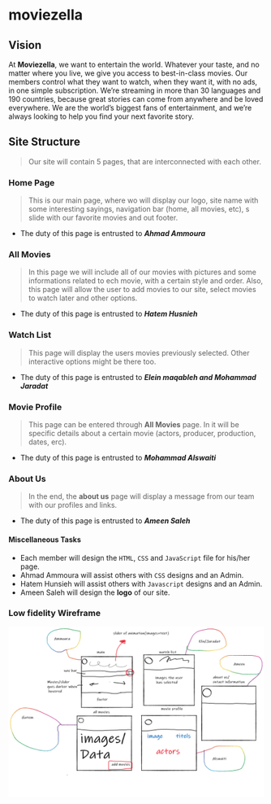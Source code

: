 # moviezella

## Vision 
At **Moviezella**, we want to entertain the world. Whatever your taste, and no matter where you live, we give you access to best-in-class movies. Our members control what they want to watch, when they want it, with no ads, in one simple subscription. We’re streaming in more than 30 languages and 190 countries, because great stories can come from anywhere and be loved everywhere. We are the world’s biggest fans of entertainment, and we’re always looking to help you find your next favorite story.

## Site Structure

>Our site will contain 5 pages, that are interconnected with each other.

### Home Page

>This is our main page, where wo will display our logo, site name with some interesting sayings, navigation bar (home, all movies, etc), s slide with our favorite movies and out footer.

- The duty of this page is entrusted to _**Ahmad Ammoura**_ 

### All Movies

>In this page we will include all of our movies with pictures and some informations related to ech movie, with a certain style and order. Also, this page will allow the user to add movies to our site, select movies to watch later and other options.

- The duty of this page is entrusted to _**Hatem Husnieh**_ 


### Watch List

>This page will display the users movies previously selected. Other interactive options might be there too.

- The duty of this page is entrusted to _**Elein maqableh and Mohammad Jaradat**_ 


### Movie Profile

>This page can be entered through **All Movies** page. In it will be specific details about a certain movie (actors, producer, production, dates, erc).

- The duty of this page is entrusted to _**Mohammad Alswaiti**_ 

### About Us
>In the end, the **about us** page will display a message from our team with our profiles and links.

- The duty of this page is entrusted to _**Ameen Saleh**_

#### Miscellaneous Tasks

- Each member will design the `HTML`, `CSS` and `JavaScript` file for his/her page. 
- Ahmad Ammoura will assist others with `CSS` designs and an Admin.
- Hatem Hunsieh will assist others with `Javascript` designs and an Admin.
- Ameen Saleh will design the **logo** of our site.

### Low fidelity Wireframe

![LFW](./img/LFW.png)  
